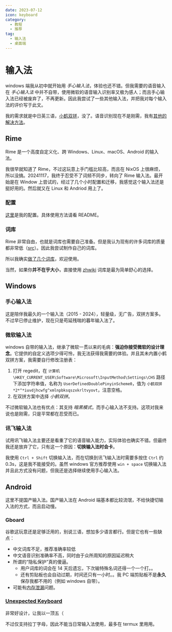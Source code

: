 ```yaml
---
date: 2023-07-12
icon: keyboard
category:
  - 教程
  - 推荐
tag:
  - 输入法
  - 桌面端
---
```


# 输入法

windows 端我从初中就开始用 _手心输入法_，体验也还不错。但我需要的语音输入在 _手心输入法_ 中并不自带，使用微软的语音输入识别率又极为感人；而且手心输入法已经被废弃了，不再更新。因此我尝试了一些其他输入法，并把我对每个输入法的评价写于此文。

我的需求就是中日英三语，[小鹤双拼](../learning/ulpb.md)，没了。语音识别现在不是刚需，我有[其他的解决方法](./voice2text.md)。

## Rime

Rime 是一个高度自定义化、跨 Windows、Linux、macOS、Android 的输入法。

我很早就知道了 Rime，不过这玩意上手门槛比较高，而且在 NixOS 上很麻烦，所以没搞。20241117，我终于忍受不了词频不同步，转向了 Rime 输入法。最开始是在 Window 上尝试的，经过了几个小时配置和迁移，我感觉这个输入法还是挺好用的。然后就又在 Linux 和 Andriod 用上了。

### 配置

[这里](https://github.com/lxl66566/rime)是我的配置。具体使用方法请看 README。

### 词库

Rime 非常自由，也就是词库也需要自己准备。但是我认为现有的许多词库的质量都非常低（[src](https://t.me/withabsolutex/2106)）。因此我尝试制作自己的词库。

所以我确实[做了几个词库](https://github.com/lxl66566/rime-dict2)，欢迎使用。

当然，如果你**并不在乎大小**，直接使用 [zhwiki](https://github.com/felixonmars/fcitx5-pinyin-zhwiki) 词库是最为简单舒心的选择。

## Windows

### 手心输入法

这是陪伴我最久的一个输入法（2015 - 2024），轻量级，无广告，双拼方案多。不过早已停止维护，现在只是苟延残喘的暮年输入法了。

### 微软输入法

windows 自带的输入法，继承了微软一贯以来的毛病：**强迫你接受微软的设计理念**。它提供的自定义选项少得可怜，我无法获得我需要的体验。并且其未内置小鹤双拼方案，我需要自行修改注册表：

1. 打开 regedit，在 `计算机\HKEY_CURRENT_USER\Software\Microsoft\InputMethod\Settings\CHS` 路径下添加字符串值，名称为 `UserDefinedDoublePinyinScheme0`，值为 `小鹤双拼 *2*^*iuvdjhcwfg^xmlnpbksqszxkrltvyovt`，注意空格。
2. 在双拼方案中选择 _小鹤双拼_。

不过微软输入法也有优点：其支持 _暗黑模式_，而手心输入法不支持。这项对我来说也是刚需，只是平常都在忍受而已。

### 讯飞输入法

试用讯飞输入法主要还是看重了它的语音输入能力，实际体验也确实不错。但最终我还是放弃了它，只有这一个原因：**切换输入法时会卡**。

我使用 `Ctrl + Shift` 切换输入法，而在切换到讯飞输入法时需要多按住 `Ctrl` 约 0.3s，这是我不能接受的。虽然 windows 官方推荐使用 `win + space` 切换输入法并且此方式没有问题，但我还是选择继续使用手心输入法。

## Android

这里不提国产输入法。国产输入法在 Android 端基本都比较流氓，不给快捷切输入法的方式，而且启动慢。

### Gboard

谷歌这玩意还是足够泛用的，别说三语，想加多少语言都行。但是它也有一些缺点：

- 中文词库不足，推荐准确率较低
- 中文语音识别准确率不高，同时由于众所周知的原因延迟稍大
- 所谓的“隐私保护”真的傻逼。
  - 用户词库的词会在 14 天后遗忘，下次输特殊名词还得一个一个打。。
  - 还有剪贴板也会自动过期，时间还只有一小时。。<heimu>我 PC 端剪贴板不是**永久**保存我都不用的（例如 windows 自带）。</heimu>
- 可能有[内存泄漏](https://t.me/withabsolutex/1246)问题。

### [Unexpected Keyboard](https://github.com/Julow/Unexpected-Keyboard)

非常好设计，让我以一顶五（

不过仅支持拉丁字母，因此不能当日常输入法使用，最多在 termux 里用用。
